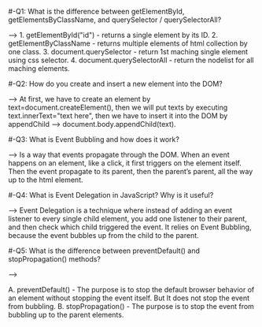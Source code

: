 #-Q1: What is the difference between getElementById, getElementsByClassName, and querySelector / querySelectorAll?

--> 1. getElementById("id") - returns a single element by its ID. 2. getElementByClassName - returns multiple elements of html collection by one class. 3. document.querySelector - return 1st maching single element using css selector. 4. document.querySelectorAll - return the nodelist for all maching elements.

#-Q2: How do you create and insert a new element into the DOM?

-->
At first, we have to create an element by text=document.createElement(), then we will put texts by executing text.innerText="text here", then we have to insert it into the DOM by appendChild --> document.body.appendChild(text).

#-Q3: What is Event Bubbling and how does it work?

-->
Is a way that events propagate through the DOM. When an event happens on an element, like a click, it first triggers on the element itself. Then the event propagate to its parent, then the parent’s parent, all the way up to the html element.

#-Q4: What is Event Delegation in JavaScript? Why is it useful?

-->
Event Delegation is a technique where instead of adding an event listener to every single child element, you add one listener to their parent, and then check which child triggered the event. It relies on Event Bubbling, because the event bubbles up from the child to the parent.

#-Q5: What is the difference between preventDefault() and stopPropagation() methods?

-->

A.  preventDefault() - The purpose is to stop the default browser behavior of an element without stopping the event itself. But It does not stop the event from bubbling.
B.  stopPropagation() - The purpose is to stop the event from bubbling up to the parent elements.
